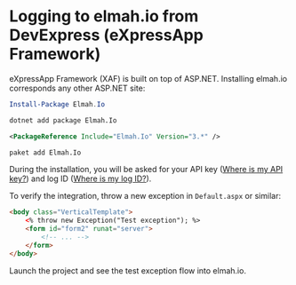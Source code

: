 # Logging to elmah.io from DevExpress (eXpressApp Framework)

eXpressApp Framework (XAF) is built on top of ASP.NET. Installing elmah.io corresponds any other ASP.NET site:

```powershell fct_label="Package Manager"
Install-Package Elmah.Io
```
```cmd fct_label=".NET CLI"
dotnet add package Elmah.Io
```
```xml fct_label="PackageReference"
<PackageReference Include="Elmah.Io" Version="3.*" />
```
```xml fct_label="Paket CLI"
paket add Elmah.Io
```

During the installation, you will be asked for your API key ([Where is my API key?](https://docs.elmah.io/where-is-my-api-key/)) and log ID ([Where is my log ID?](https://docs.elmah.io/where-is-my-log-id/)).

To verify the integration, throw a new exception in `Default.aspx` or similar:

```html
<body class="VerticalTemplate">
    <% throw new Exception("Test exception"); %>
    <form id="form2" runat="server">
        <!-- ... -->
    </form>
</body>
```

Launch the project and see the test exception flow into elmah.io.